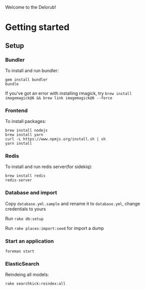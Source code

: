 Welcome to the Delorub!

# Getting started

## Setup
### Bundler
To install and run bundler:

```
gem install bundler
bundle
```

If you've got an error with installing rmagick, try `brew install imagemagick@6 && brew link imagemagick@6 --force`

### Frontend
To install packages:
```
brew install nodejs
brew install yarn
curl -L https://www.npmjs.org/install.sh | sh
yarn install
```
    
### Redis
To install and run redis server(for sidekiq):
```
brew install redis
redis-server
```

### Database and import
Copy `database.yml.sample` and rename it to `database.yml`, change credentials to yours

Run `rake db:setup`

Run `rake places:import:seed` for import a dump
    
### Start an application
`foreman start`

### ElasticSearch

Reindeing all models:

`rake searchkick:reindex:all`
